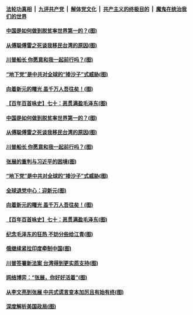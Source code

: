 ####  [法轮功真相](../../../../basic/blob/master/README.md?t=01011931) &nbsp;|&nbsp; [九评共产党](../../../../9ping.md/blob/master/README.md?t=01011931) &nbsp;|&nbsp; [解体党文化](../../../../jtdwh.md/blob/master/README.md?t=01011931)  &nbsp;|&nbsp; [共产主义的终极目的](../../../../gczydzjmd.md/blob/master/README.md?t=01011931) &nbsp;|&nbsp; [魔鬼在统治我们的世界](../../../../mgztzwmdsj.md/blob/master/README.md?t=01011931) 

#### [中国是如何做到脱贫率世界第一的？(图)](../pages/p4/957704.md?t=01011931) 

#### [从傅聪傅雷之死谈我移民台湾的原因(图)](../pages/p4/957698.md?t=01011931) 

#### [川普船长 你愿意和我一起前行吗？(图)](../pages/p4/957686.md?t=01011931) 

#### [“地下党”是中共对全球的“掺沙子”式威胁(图)](../pages/p4/957682.md?t=01011931) 

#### [向着新元的曙光 虽千万人吾往矣！(图)](../pages/p4/957448.md?t=01011931) 

#### [【百年百首咏史】七十：恶贯满盈毛泽东(图)](../pages/p4/957678.md?t=01011931) 


#### [中国是如何做到脱贫率世界第一的？(图)](../pages/p4/957704.md?t=01011931) 

#### [从傅聪傅雷之死谈我移民台湾的原因(图)](../pages/p4/957698.md?t=01011931) 

#### [川普船长 你愿意和我一起前行吗？(图)](../pages/p4/957686.md?t=01011931) 

#### [张展的重判与习近平的困境(图)](../pages/p4/957683.md?t=01011931) 

#### [“地下党”是中共对全球的“掺沙子”式威胁(图)](../pages/p4/957682.md?t=01011931) 

#### [全球退党中心：迎新元(图)](../pages/p4/957697.md?t=01011931) 

#### [向着新元的曙光 虽千万人吾往矣！(图)](../pages/p4/957448.md?t=01011931) 

#### [【百年百首咏史】七十：恶贯满盈毛泽东(图)](../pages/p4/957678.md?t=01011931) 


#### [纪念毛泽东的狂热 不妨分些给江青(图)](../pages/p4/957637.md?t=01011931) 


#### [俄继续紧拉印度牵制中国(图)](../pages/p4/957613.md?t=01011931) 

#### [川普签署新法案 台湾得到更实质支持(图)](../pages/p4/957606.md?t=01011931) 

#### [网络博弈：“张展，你好好活着”(图)](../pages/p4/957600.md?t=01011931) 

#### [从李文亮到张展 中共式谎言变本加厉且有始有终(图)](../pages/p4/957597.md?t=01011931) 

#### [深度解析美国政局(图)](../pages/p4/957571.md?t=01011931) 




